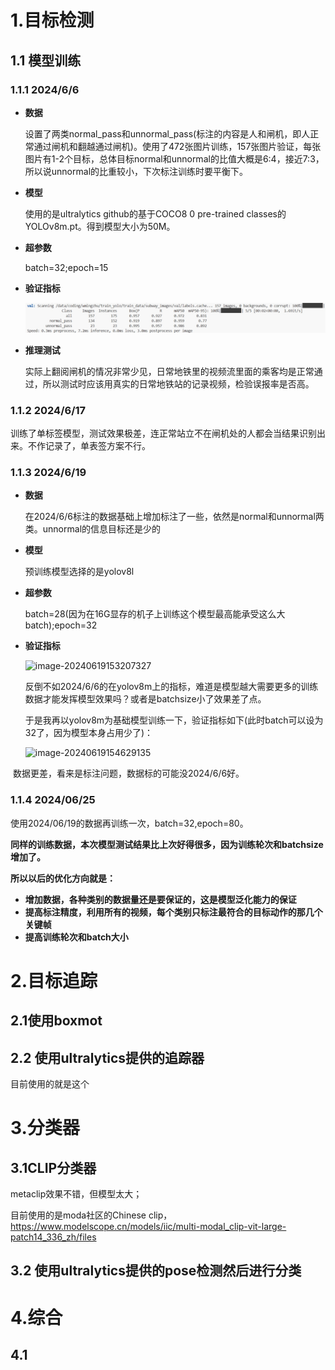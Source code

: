 # 1.目标检测

## 1.1 模型训练

### 1.1.1 2024/6/6

- **数据**

  设置了两类normal_pass和unnormal_pass(标注的内容是人和闸机，即人正常通过闸机和翻越通过闸机)。使用了472张图片训练，157张图片验证，每张图片有1-2个目标，总体目标normal和unnormal的比值大概是6:4，接近7:3，所以说unnormal的比重较小，下次标注训练时要平衡下。

- **模型**

  使用的是ultralytics github的基于COCO8 0 pre-trained classes的YOLOv8m.pt。得到模型大小为50M。

- **超参数**

  batch=32;epoch=15

- **验证指标**

  ![1](record.assets/1.png)

- **推理测试**

  实际上翻阅闸机的情况非常少见，日常地铁里的视频流里面的乘客均是正常通过，所以测试时应该用真实的日常地铁站的记录视频，检验误报率是否高。

### 1.1.2 2024/6/17

训练了单标签模型，测试效果极差，连正常站立不在闸机处的人都会当结果识别出来。不作记录了，单表签方案不行。

### 1.1.3 2024/6/19

- **数据**

  在2024/6/6标注的数据基础上增加标注了一些，依然是normal和unnormal两类。unnormal的信息目标还是少的

- **模型**

  预训练模型选择的是yolov8l

- **超参数**

  batch=28(因为在16G显存的机子上训练这个模型最高能承受这么大batch);epoch=32

- **验证指标**

  ![image-20240619153207327](subway_record.assets/image-20240619153207327.png)

  反倒不如2024/6/6的在yolov8m上的指标，难道是模型越大需要更多的训练数据才能发挥模型效果吗？或者是batchsize小了效果差了点。

  于是我再以yolov8m为基础模型训练一下，验证指标如下(此时batch可以设为32了，因为模型本身占用少了)：

  ![image-20240619154629135](subway_record.assets/image-20240619154629135.png)

​		数据更差，看来是标注问题，数据标的可能没2024/6/6好。

### 1.1.4 2024/06/25

使用2024/06/19的数据再训练一次，batch=32,epoch=80。

**同样的训练数据，本次模型测试结果比上次好得很多，因为训练轮次和batchsize增加了。**

**所以以后的优化方向就是：**

- **增加数据，各种类别的数据量还是要保证的，这是模型泛化能力的保证**
- **提高标注精度，利用所有的视频，每个类别只标注最符合的目标动作的那几个关键帧**
- **提高训练轮次和batch大小**



# 2.目标追踪

## 2.1使用boxmot

## 2.2 使用ultralytics提供的追踪器

目前使用的就是这个

# 3.分类器

## 3.1CLIP分类器

metaclip效果不错，但模型太大；

目前使用的是moda社区的Chinese clip，https://www.modelscope.cn/models/iic/multi-modal_clip-vit-large-patch14_336_zh/files

## 3.2 使用ultralytics提供的pose检测然后进行分类



# 4.综合

## 4.1 





